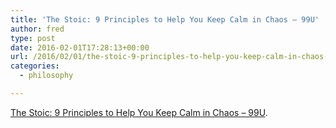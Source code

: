 ```yaml
---
title: 'The Stoic: 9 Principles to Help You Keep Calm in Chaos – 99U'
author: fred
type: post
date: 2016-02-01T17:28:13+00:00
url: /2016/02/01/the-stoic-9-principles-to-help-you-keep-calm-in-chaos-99u/
categories:
  - philosophy

---
```

[The Stoic: 9 Principles to Help You Keep Calm in Chaos &#8211; 99U][1].

 [1]: http://99u.com/articles/24401/a-makers-guidebook-9-stoic-principles-to-nurture-your-life-and-work